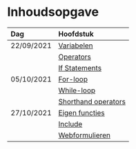 # Inhoudsopgave

| Dag        | Hoofdstuk                                                               |
| :--------- | :---------------------------------------------------------------------- |
| 22/09/2021 | [Variabelen](week38/PHP-2021-09-22-H.md#Variabelen)                     |
|            | [Operators](week38/PHP-2021-09-22-H.md#Operators)                       |
|            | [If Statements](week38/PHP-2021-09-22-H.md#If%20Statements)             |
| 05/10/2021 | [For-loop](week40/PHP-2021-10-05-W.md#For-loop)                         |
|            | [While-loop](week40/PHP-2021-10-05-W.md#While-loop)                     |
|            | [Shorthand operators](week40/PHP-2021-10-05-W.md#Shorthand%20operators) |
| 27/10/2021 | [Eigen functies](week43/PHP-2021-10-28-H.md#Eigen%20functies)           |
|            | [Include](week43/PHP-2021-10-28-H.md#Include)                           |
|            | [Webformulieren](week43/PHP-2021-10-28-H.md#Webformulieren)             |
